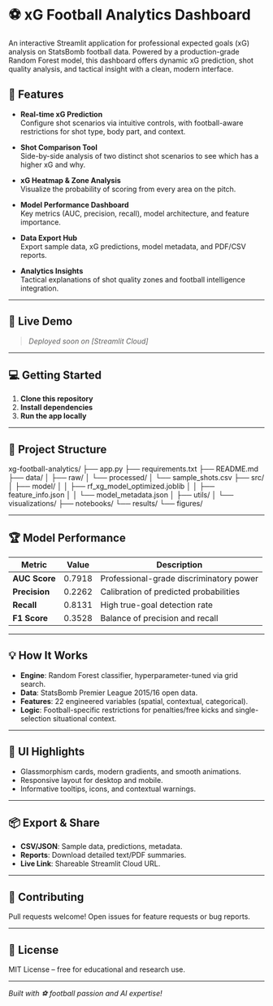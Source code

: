 # ⚽ xG Football Analytics Dashboard

An interactive Streamlit application for professional expected goals (xG) analysis on StatsBomb football data. Powered by a production-grade Random Forest model, this dashboard offers dynamic xG prediction, shot quality analysis, and tactical insight with a clean, modern interface.

## 🌟 Features

- **Real-time xG Prediction**  
  Configure shot scenarios via intuitive controls, with football-aware restrictions for shot type, body part, and context.

- **Shot Comparison Tool**  
  Side-by-side analysis of two distinct shot scenarios to see which has a higher xG and why.

- **xG Heatmap & Zone Analysis**  
  Visualize the probability of scoring from every area on the pitch.

- **Model Performance Dashboard**  
  Key metrics (AUC, precision, recall), model architecture, and feature importance.

- **Data Export Hub**  
  Export sample data, xG predictions, model metadata, and PDF/CSV reports.

- **Analytics Insights**  
  Tactical explanations of shot quality zones and football intelligence integration.

---

## 🚀 Live Demo

> *Deployed soon on [Streamlit Cloud]*

---

## 💻 Getting Started

1. **Clone this repository**
2. **Install dependencies**
3. **Run the app locally**

---

## 📁 Project Structure


xg-football-analytics/
├── app.py
├── requirements.txt
├── README.md
├── data/
│ ├── raw/
│ └── processed/
│ └── sample_shots.csv
├── src/
│ ├── model/
│ │ ├── rf_xg_model_optimized.joblib
│ │ ├── feature_info.json
│ │ └── model_metadata.json
│ ├── utils/
│ └── visualizations/
├── notebooks/
└── results/
└── figures/


---

## 🏆 Model Performance

| Metric       | Value   | Description                               |
|--------------|---------|-------------------------------------------|
| **AUC Score**    | 0.7918  | Professional-grade discriminatory power   |
| **Precision**    | 0.2262  | Calibration of predicted probabilities    |
| **Recall**       | 0.8131  | High true-goal detection rate             |
| **F1 Score**     | 0.3528  | Balance of precision and recall           |

---

## 💡 How It Works

- **Engine**: Random Forest classifier, hyperparameter-tuned via grid search.  
- **Data**: StatsBomb Premier League 2015/16 open data.  
- **Features**: 22 engineered variables (spatial, contextual, categorical).  
- **Logic**: Football-specific restrictions for penalties/free kicks and single-selection situational context.

---

## 🎨 UI Highlights

- Glassmorphism cards, modern gradients, and smooth animations.  
- Responsive layout for desktop and mobile.  
- Informative tooltips, icons, and contextual warnings.

---

## 📦 Export & Share

- **CSV/JSON**: Sample data, predictions, metadata.  
- **Reports**: Download detailed text/PDF summaries.  
- **Live Link**: Shareable Streamlit Cloud URL.

---

## 🤝 Contributing

Pull requests welcome! Open issues for feature requests or bug reports.

---

## 📄 License

MIT License – free for educational and research use.

---

*Built with ⚽ football passion and AI expertise!*

